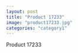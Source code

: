 ```yaml
---
layout: post
title: "Product 17233"
image: "product17233.jpg"
categories: "category1"
---
```

Product 17233

